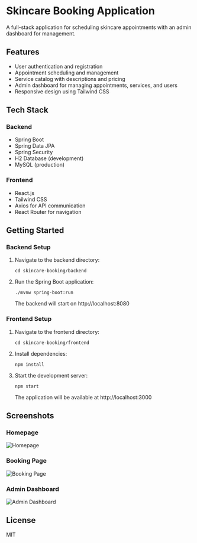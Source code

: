# Skincare Booking Application

A full-stack application for scheduling skincare appointments with an admin dashboard for management.

## Features

- User authentication and registration
- Appointment scheduling and management
- Service catalog with descriptions and pricing
- Admin dashboard for managing appointments, services, and users
- Responsive design using Tailwind CSS

## Tech Stack

### Backend
- Spring Boot
- Spring Data JPA
- Spring Security
- H2 Database (development)
- MySQL (production)

### Frontend
- React.js
- Tailwind CSS
- Axios for API communication
- React Router for navigation

## Getting Started

### Backend Setup

1. Navigate to the backend directory:
   ```
   cd skincare-booking/backend
   ```

2. Run the Spring Boot application:
   ```
   ./mvnw spring-boot:run
   ```
   The backend will start on http://localhost:8080

### Frontend Setup

1. Navigate to the frontend directory:
   ```
   cd skincare-booking/frontend
   ```

2. Install dependencies:
   ```
   npm install
   ```

3. Start the development server:
   ```
   npm start
   ```
   The application will be available at http://localhost:3000

## Screenshots

### Homepage
![Homepage](screenshots/homepage.png)

### Booking Page
![Booking Page](screenshots/booking.png)

### Admin Dashboard
![Admin Dashboard](screenshots/admin-dashboard.png)

## License

MIT 